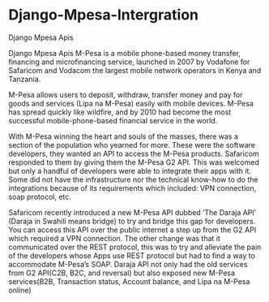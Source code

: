 # Django-Mpesa-Intergration
Django Mpesa Apis

Django Mpesa Apis M-Pesa is a mobile phone-based money transfer, financing and microfinancing service, launched in 2007 by Vodafone for Safaricom and Vodacom the largest mobile network operators in Kenya and Tanzania.

M-Pesa allows users to deposit, withdraw, transfer money and pay for goods and services (Lipa na M-Pesa) easily with mobile devices. M-Pesa has spread quickly like wildfire, and by 2010 had become the most successful mobile-phone-based financial service in the world.

With M-Pesa winning the heart and souls of the masses, there was a section of the population who yearned for more. These were the software developers, they wanted an API to access the M-Pesa products. Safaricom responded to them by giving them the M-Pesa G2 API. This was welcomed but only a handful of developers were able to integrate their apps with it. Some did not have the infrastructure nor the technical know-how to do the integrations because of its requirements which included: VPN connection, soap protocol, etc.

Safaricom recently introduced a new M-Pesa API dubbed ‘The Daraja API’ (Daraja in Swahili means bridge) to try and bridge this gap for developers. You can access this API over the public internet a step up from the G2 API which required a VPN connection. The other change was that it communicated over the REST protocol, this was to try and alleviate the pain of the developers whose Apps use REST protocol but had to find a way to accommodate M-Pesa’s SOAP. Daraja API not only had the old services from G2 API(C2B, B2C, and reversal) but also exposed new M-Pesa services(B2B, Transaction status, Account balance, and Lipa na M-Pesa online)

